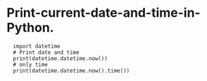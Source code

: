 # Print-current-date-and-time-in-Python.
  
      import datetime
      # Print date and time
      print(datetime.datetime.now())
      # only time
      print(datetime.datetime.now().time())


